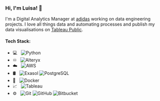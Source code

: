 ### Hi, I'm Luisa! :wave:

I'm a Digital Analytics Manager at [adidas](https://www.adidas-group.com/en/) working on data engineering projects. I love all things data and automating processes and publish my data visualisations on [Tableau Public](https://public.tableau.com/profile/luisa6565#!/?newProfile=&activeTab=0).

#### Tech Stack:

- 💻 &nbsp;
  ![Python](https://img.shields.io/badge/-Python-333333?style=flat&logo=python)
- ♾️ &nbsp;
  ![Alteryx](https://img.shields.io/badge/-Alteryx-333333?style=flat&logo=Alteryx)
- ☁️ &nbsp;
  ![AWS](https://img.shields.io/badge/-AWS-333333?style=flat&logo=AWS)
- 🛢 &nbsp;
  ![Exasol](https://img.shields.io/badge/-Exasol-333333?style=flat&logo=Exasol)
  ![PostgreSQL](https://img.shields.io/badge/-Postgresql-333333?style=flat&logo=postgresql)
- 🐋 &nbsp;
  ![Docker](https://img.shields.io/badge/-Docker-333333?style=flat&logo=docker)
- 📈 &nbsp;
  ![Tableau](https://img.shields.io/badge/-Tableau-333333?style=flat&logo=Tableau)
- ⚙️ &nbsp;
  ![Git](https://img.shields.io/badge/-Git-333333?style=flat&logo=git)
  ![GitHub](https://img.shields.io/badge/-GitHub-333333?style=flat&logo=github)
  ![Bitbucket](https://img.shields.io/badge/-Bitbucket-333333?style=flat&logo=Bitbucket)
  
